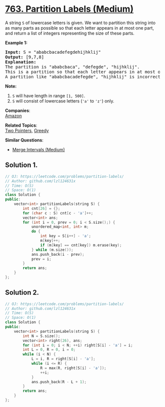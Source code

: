 # [763. Partition Labels (Medium)](https://leetcode.com/problems/partition-labels/)

<p>
A string <code>S</code> of lowercase letters is given.  We want to partition this string into as many parts as possible so that each letter appears in at most one part, and return a list of integers representing the size of these parts.
</p><p>

</p><p><b>Example 1:</b><br>
</p><pre><b>Input:</b> S = "ababcbacadefegdehijhklij"
<b>Output:</b> [9,7,8]
<b>Explanation:</b>
The partition is "ababcbaca", "defegde", "hijhklij".
This is a partition so that each letter appears in at most one part.
A partition like "ababcbacadefegde", "hijhklij" is incorrect, because it splits S into less parts.
</pre>
<p></p>

<p><b>Note:</b><br></p><ol>
<li><code>S</code> will have length in range <code>[1, 500]</code>.</li>
<li><code>S</code> will consist of lowercase letters (<code>'a'</code> to <code>'z'</code>) only.</li>
</ol><p></p>

**Companies**:  
[Amazon](https://leetcode.com/company/amazon)

**Related Topics**:  
[Two Pointers](https://leetcode.com/tag/two-pointers/), [Greedy](https://leetcode.com/tag/greedy/)

**Similar Questions**:
* [Merge Intervals (Medium)](https://leetcode.com/problems/merge-intervals/)

## Solution 1.

```cpp
// OJ: https://leetcode.com/problems/partition-labels/
// Author: github.com/lzl124631x
// Time: O(S)
// Space: O(1)
class Solution {
public:
    vector<int> partitionLabels(string S) {
        int cnt[26] = {};
        for (char c : S) cnt[c - 'a']++;
        vector<int> ans;
        for (int i = 0, prev = 0; i < S.size();) {
            unordered_map<int, int> m;
            do {
                int key = S[i++] - 'a';
                m[key]++;
                if (m[key] == cnt[key]) m.erase(key);
            } while (m.size());
            ans.push_back(i - prev);
            prev = i;
        }
        return ans;
    }
};
```

## Solution 2.

```cpp
// OJ: https://leetcode.com/problems/partition-labels/
// Author: github.com/lzl124631x
// Time: O(S)
// Space: O(1)
class Solution {
public:
    vector<int> partitionLabels(string S) {
        int N = S.size();
        vector<int> right(26), ans;
        for (int i = 0; i < N; ++i) right[S[i] - 'a'] = i;
        int L = 0, R = 0, i = 0;
        while (i < N) {
            L = i, R = right[S[i] - 'a'];
            while (i <= R) {
                R = max(R, right[S[i] - 'a']);
                ++i;
            }
            ans.push_back(R - L + 1);
        }
        return ans;
    }
};
```